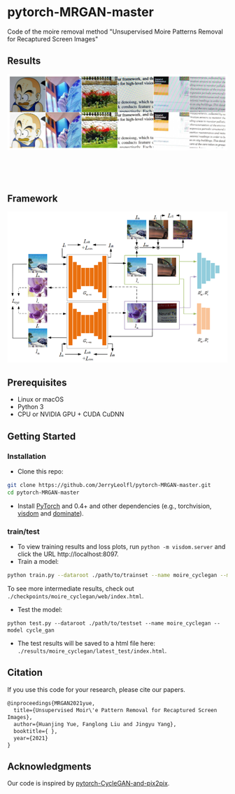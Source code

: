 # pytorch-MRGAN-master
Code of the moire removal method "Unsupervised Moire Patterns Removal for Recaptured Screen Images"

## Results
<img src='moire.pdf' width="800px"/>

<br><br><br>
## Framework
<img src="frameworks.png" width="800px"/>

## Prerequisites
- Linux or macOS
- Python 3
- CPU or NVIDIA GPU + CUDA CuDNN

## Getting Started
### Installation

- Clone this repo:
```bash
git clone https://github.com/JerryLeolfl/pytorch-MRGAN-master.git
cd pytorch-MRGAN-master
```

- Install [PyTorch](http://pytorch.org) and 0.4+ and other dependencies (e.g., torchvision, [visdom](https://github.com/facebookresearch/visdom) and [dominate](https://github.com/Knio/dominate)).

### train/test
- To view training results and loss plots, run `python -m visdom.server` and click the URL http://localhost:8097.
- Train a model:
```bash
python train.py --dataroot ./path/to/trainset --name moire_cyclegan --model cycle_gan
```
To see more intermediate results, check out `./checkpoints/moire_cyclegan/web/index.html`.
- Test the model:
```
python test.py --dataroot ./path/to/testset --name moire_cyclegan --model cycle_gan
```
- The test results will be saved to a html file here: `./results/moire_cyclegan/latest_test/index.html`.


## Citation
If you use this code for your research, please cite our papers.
```
@inproceedings{MRGAN2021yue,
  title={Unsupervised Moir\'e Pattern Removal for Recaptured Screen Images},
  author={Huanjing Yue, Fanglong Liu and Jingyu Yang},
  booktitle={ },
  year={2021}
}
```


## Acknowledgments
Our code is inspired by [pytorch-CycleGAN-and-pix2pix](https://github.com/junyanz/pytorch-CycleGAN-and-pix2pix).
